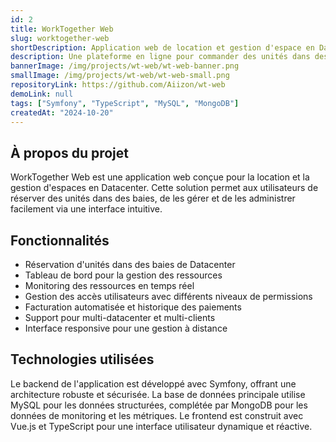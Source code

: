 ```yaml
---
id: 2
title: WorkTogether Web
slug: worktogether-web
shortDescription: Application web de location et gestion d'espace en Datacenter.
description: Une plateforme en ligne pour commander des unités dans des baies de Datacenter, les gérer et les administrer.
bannerImage: /img/projects/wt-web/wt-web-banner.png
smallImage: /img/projects/wt-web/wt-web-small.png
repositoryLink: https://github.com/Aiizon/wt-web
demoLink: null
tags: ["Symfony", "TypeScript", "MySQL", "MongoDB"]
createdAt: "2024-10-20"
---
```


## À propos du projet

WorkTogether Web est une application web conçue pour la location et la gestion d'espaces en Datacenter. Cette solution permet aux utilisateurs de réserver des unités dans des baies, de les gérer et de les administrer facilement via une interface intuitive.

## Fonctionnalités

- Réservation d'unités dans des baies de Datacenter
- Tableau de bord pour la gestion des ressources
- Monitoring des ressources en temps réel
- Gestion des accès utilisateurs avec différents niveaux de permissions
- Facturation automatisée et historique des paiements
- Support pour multi-datacenter et multi-clients
- Interface responsive pour une gestion à distance

## Technologies utilisées

Le backend de l'application est développé avec Symfony, offrant une architecture robuste et sécurisée. La base de données principale utilise MySQL pour les données structurées, complétée par MongoDB pour les données de monitoring et les métriques. Le frontend est construit avec Vue.js et TypeScript pour une interface utilisateur dynamique et réactive.